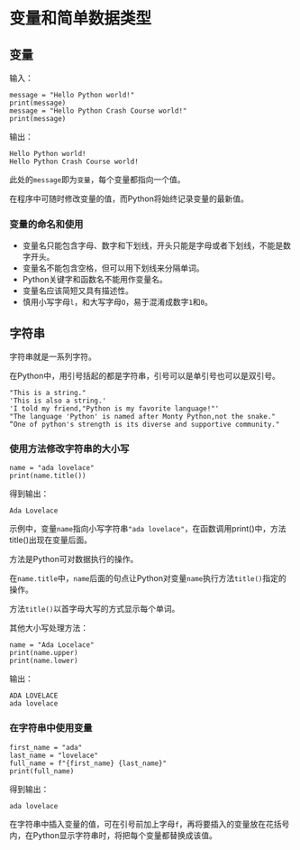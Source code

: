 # 变量和简单数据类型

## 变量
输入：
```
message = "Hello Python world!" 
print(message)
message = "Hello Python Crash Course world!" 
print(message)
```
输出：
```
Hello Python world! 
Hello Python Crash Course world!
```
此处的`message`即为`变量`，每个变量都指向一个值。

在程序中可随时修改变量的值，而Python将始终记录变量的最新值。

### 变量的命名和使用

* 变量名只能包含字母、数字和下划线，开头只能是字母或者下划线，不能是数字开头。
* 变量名不能包含空格，但可以用下划线来分隔单词。
* Python关键字和函数名不能用作变量名。
* 变量名应该简短又具有描述性。
* 慎用小写字母`l`，和大写字母`O`，易于混淆成数字`1`和`0`。

## 字符串

字符串就是一系列字符。

在Python中，用引号括起的都是字符串，引号可以是单引号也可以是双引号。
```
"This is a string."
'This is also a string.'
'I told my friend,"Python is my favorite language!"'
"The language 'Python' is named after Monty Python,not the snake."
“One of python's strength is its diverse and supportive community."
```

### 使用方法修改字符串的大小写

```
name = "ada lovelace"
print(name.title())
```
得到输出：
```
Ada Lovelace
```
示例中，变量`name`指向小写字符串`"ada lovelace"`，在函数调用print()中，方法title()出现在变量后面。

方法是Python可对数据执行的操作。

在`name.title`中，`name`后面的句点让Python对变量`name`执行方法`title()`指定的操作。

方法`title()`以首字母大写的方式显示每个单词。

其他大小写处理方法：
```
name = "Ada Locelace"
print(name.upper)
print(name.lower)
```
输出：
```
ADA LOVELACE
ada lovelace
```

### 在字符串中使用变量

```
first_name = "ada" 
last_name = "lovelace" 
full_name = f"{first_name} {last_name}" 
print(full_name)
```
得到输出：
```
ada lovelace
```

在字符串中插入变量的值，可在引号前加上字母`f`，再将要插入的变量放在花括号内，在Python显示字符串时，将把每个变量都替换成该值。
